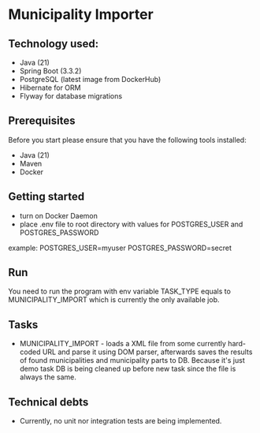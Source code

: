 # Municipality Importer

## Technology used:
- Java (21)
- Spring Boot (3.3.2)
- PostgreSQL (latest image from DockerHub)
- Hibernate for ORM
- Flyway for database migrations

## Prerequisites
Before you start please ensure that you have the following tools installed:
- Java (21)
- Maven
- Docker
## Getting started
-  turn on Docker Daemon
-  place .env file to root directory with values for POSTGRES_USER and POSTGRES_PASSWORD

example:
POSTGRES_USER=myuser
POSTGRES_PASSWORD=secret


## Run
You need to run the program with env variable TASK_TYPE equals to MUNICIPALITY_IMPORT which is currently the only available job.

## Tasks 
- MUNICIPALITY_IMPORT - loads a XML file from some currently hard-coded URL and parse it using DOM parser, afterwards saves the results of found municipalities and municipality parts to DB. Because it's just demo task DB is being cleaned up before new task since the file is always the same.

## Technical debts
- Currently, no unit nor integration tests are being implemented.






